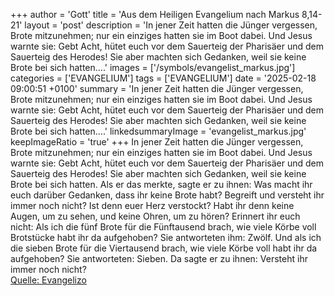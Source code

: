 +++
author = 'Gott'
title = 'Aus dem Heiligen Evangelium nach Markus 8,14-21'
layout = 'post'
description = 'In jener Zeit hatten die Jünger vergessen, Brote mitzunehmen; nur ein einziges hatten sie im Boot dabei. Und Jesus warnte sie: Gebt Acht, hütet euch vor dem Sauerteig der Pharisäer und dem Sauerteig des Herodes! Sie aber machten sich Gedanken, weil sie keine Brote bei sich hatten....'
images = ['/symbols/evangelist_markus.jpg']
categories = ['EVANGELIUM']
tags = ['EVANGELIUM']
date = '2025-02-18 09:00:51 +0100'
summary = 'In jener Zeit hatten die Jünger vergessen, Brote mitzunehmen; nur ein einziges hatten sie im Boot dabei. Und Jesus warnte sie: Gebt Acht, hütet euch vor dem Sauerteig der Pharisäer und dem Sauerteig des Herodes! Sie aber machten sich Gedanken, weil sie keine Brote bei sich hatten....'
linkedsummaryImage = 'evangelist_markus.jpg'
keepImageRatio = 'true'
+++
In jener Zeit hatten die Jünger vergessen, Brote mitzunehmen; nur ein einziges hatten sie im Boot dabei.
Und Jesus warnte sie: Gebt Acht, hütet euch vor dem Sauerteig der Pharisäer und dem Sauerteig des Herodes!
Sie aber machten sich Gedanken, weil sie keine Brote bei sich hatten.<!--more-->
Als er das merkte, sagte er zu ihnen: Was macht ihr euch darüber Gedanken, dass ihr keine Brote habt? Begreift und versteht ihr immer noch nicht? Ist denn euer Herz verstockt?
Habt ihr denn keine Augen, um zu sehen, und keine Ohren, um zu hören? Erinnert ihr euch nicht:
Als ich die fünf Brote für die Fünftausend brach, wie viele Körbe voll Brotstücke habt ihr da aufgehoben? Sie antworteten ihm: Zwölf.
Und als ich die sieben Brote für die Viertausend brach, wie viele Körbe voll habt ihr da aufgehoben? Sie antworteten: Sieben.
Da sagte er zu ihnen: Versteht ihr immer noch nicht?<br> [Quelle: Evangelizo](https://evangeliumtagfuertag.org/DE/gospel)